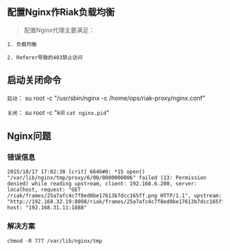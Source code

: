 
## 配置Nginx作Riak负载均衡

> 配置Nginx代理主要满足：

`1. 负载均衡`

`2. Referer导致的403禁止访问`

## 启动关闭命令

`启动`： su root -c "/usr/sbin/nginx -c /home/ops/riak-proxy/nginx.conf"

`关闭`： su root -c "kill `cat nginx.pid`"

## Nginx问题

### 错误信息

```
2015/10/17 17:02:38 [crit] 6646#0: *15 open() "/var/lib/nginx/tmp/proxy/6/00/0000000006" failed (13: Permission denied) while reading upstream, client: 192.168.6.200, server: localhost, request: "GET /riak/frames/25a7afc4c7f8ed0be17613b7dcc165ff.png HTTP/1.1", upstream: "http://192.168.32.19:8098/riak/frames/25a7afc4c7f8ed0be17613b7dcc165ff.png", host: "192.168.31.11:1888"
```

### 解决方案

`chmod -R 777 /var/lib/nginx/tmp`